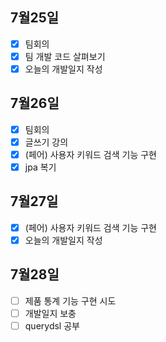 ## 7월25일

- [x] 팀회의
- [x] 팀 개발 코드 살펴보기
- [x] 오늘의 개발일지 작성

## 7월26일

- [x] 팀회의
- [x] 글쓰기 강의
- [x] (페어) 사용자 키워드 검색 기능 구현
- [x] jpa 복기

## 7월27일

- [x] (페어) 사용자 키워드 검색 기능 구현
- [x] 오늘의 개발일지 작성

## 7월28일
- [ ] 제품 통계 기능 구현 시도
- [ ] 개발일지 보충
- [ ] querydsl 공부 
